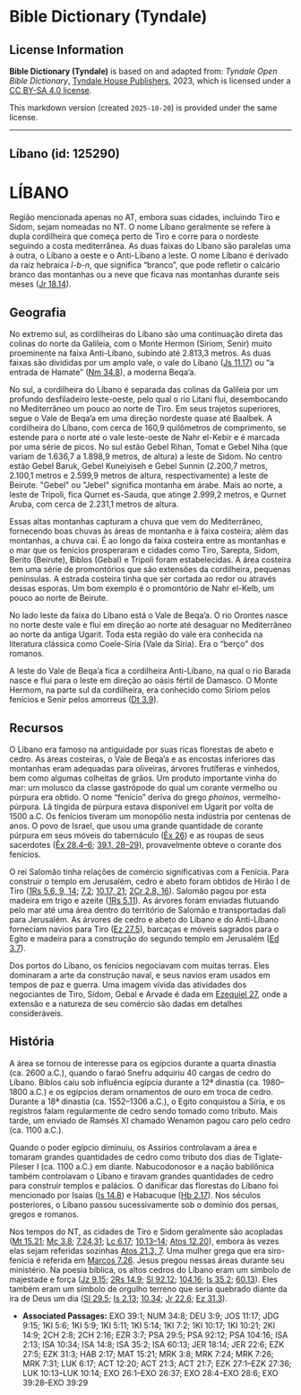 # Bible Dictionary (Tyndale)

## License Information

**Bible Dictionary (Tyndale)** is based on and adapted from: _Tyndale Open Bible Dictionary_, [Tyndale House Publishers](https://tyndaleopenresources.com/), 2023, which is licensed under a [CC BY-SA 4.0 license](https://creativecommons.org/licenses/by-sa/4.0/legalcode.en).

This markdown version (created `2025-10-20`) is provided under the same license.



--------------------------------

## Líbano (id: 125290)

LÍBANO
======

Região mencionada apenas no AT, embora suas cidades, incluindo Tiro e Sidom, sejam nomeadas no NT. O nome Líbano geralmente se refere à dupla cordilheira que começa perto de Tiro e corre para o nordeste seguindo a costa mediterrânea. As duas faixas do Líbano são paralelas uma à outra, o Líbano a oeste e o Anti\-Líbano a leste. O nome Líbano é derivado da raiz hebraica *l\-b\-n*, que significa “branco”, que pode refletir o calcário branco das montanhas ou a neve que ficava nas montanhas durante seis meses ([Jr 18\.14](https://ref.ly/Jer18:14)).

Geografia
---------

No extremo sul, as cordilheiras do Líbano são uma continuação direta das colinas do norte da Galileia, com o Monte Hermon (Siriom, Senir) muito proeminente na faixa Anti\-Líbano, subindo até 2\.813,3 metros. As duas faixas são divididas por um amplo vale, o vale do Líbano ([Js 11\.17](https://ref.ly/Josh11:17)) ou “a entrada de Hamate” ([Nm 34\.8](https://ref.ly/Num34:8)), a moderna Beqa’a.

No sul, a cordilheira do Líbano é separada das colinas da Galileia por um profundo desfiladeiro leste\-oeste, pelo qual o rio Litani flui, desembocando no Mediterrâneo um pouco ao norte de Tiro. Em seus trajetos superiores, segue o Vale de Beqa’a em uma direção nordeste quase até Baalbek. A cordilheira do Líbano, com cerca de 160,9 quilômetros de comprimento, se estende para o norte até o vale leste\-oeste de Nahr el\-Kebir e é marcada por uma série de picos. No sul estão Gebel Rihan, Tomat e Gebel Niha (que variam de 1\.636,7 a 1\.898,9 metros, de altura) a leste de Sidom. No centro estão Gebel Baruk, Gebel Kuneiyiseh e Gebel Sunnin (2\.200,7 metros, 2\.100,1 metros e 2\.599,9 metros de altura, respectivamente) a leste de Beirute. "Gebel" ou "Jebel" significa montanha em árabe. Mais ao norte, a leste de Tripoli, fica Qurnet es\-Sauda, que atinge 2\.999,2 metros, e Qurnet Aruba, com cerca de 2\.231,1 metros de altura.

Essas altas montanhas capturam a chuva que vem do Mediterrâneo, fornecendo boas chuvas às áreas de montanha e à faixa costeira; além das montanhas, a chuva cai. É ao longo da faixa costeira entre as montanhas e o mar que os fenícios prosperaram e cidades como Tiro, Sarepta, Sidom, Berito (Beirute), Biblos (Gebal) e Tripoli foram estabelecidas. A área costeira tem uma série de promontórios que são extensões da cordilheira, pequenas penínsulas. A estrada costeira tinha que ser cortada ao redor ou através dessas esporas. Um bom exemplo é o promontório de Nahr el\-Kelb, um pouco ao norte de Beirute.

No lado leste da faixa do Líbano está o Vale de Beqa’a. O rio Orontes nasce no norte deste vale e flui em direção ao norte até desaguar no Mediterrâneo ao norte da antiga Ugarit. Toda esta região do vale era conhecida na literatura clássica como Coele\-Síria (Vale da Síria). Era o “berço” dos romanos.

A leste do Vale de Beqa’a fica a cordilheira Anti\-Líbano, na qual o rio Barada nasce e flui para o leste em direção ao oásis fértil de Damasco. O Monte Hermom, na parte sul da cordilheira, era conhecido como Siriom pelos fenícios e Senir pelos amorreus ([Dt 3\.9](https://ref.ly/Deut3:9)).

Recursos
--------

O Líbano era famoso na antiguidade por suas ricas florestas de abeto e cedro. As áreas costeiras, o Vale de Beqa’a e as encostas inferiores das montanhas eram adequadas para oliveiras, árvores frutíferas e vinhedos, bem como algumas colheitas de grãos. Um produto importante vinha do mar: um molusco da classe gastrópode do qual um corante vermelho ou púrpura era obtido. O nome “fenício” deriva do grego *phoinos*, vermelho\-púrpura. Lã tingida de púrpura estava disponível em Ugarit por volta de 1500 a.C. Os fenícios tiveram um monopólio nesta indústria por centenas de anos. O povo de Israel, que usou uma grande quantidade de corante púrpura em seus móveis do tabernáculo ([Êx 26](https://ref.ly/Exod26:1-Exod26:37)) e as roupas de seus sacerdotes ([Êx 28\.4–6](https://ref.ly/Exod28:4-Exod28:6); [39\.1, 28–29](https://ref.ly/Exod39:1)), provavelmente obteve o corante dos fenícios.

O rei Salomão tinha relações de comércio significativas com a Fenícia. Para construir o templo em Jerusalém, cedro e abeto foram obtidos de Hirão I de Tiro ([1Rs 5\.6, 9, 14](https://ref.ly/1Kgs5:6); [7\.2](https://ref.ly/1Kgs7:2); [10\.17, 21](https://ref.ly/1Kgs10:17); [2Cr 2\.8, 16](https://ref.ly/2Chr2:8)). Salomão pagou por esta madeira em trigo e azeite ([1Rs 5\.11](https://ref.ly/1Kgs5:11)). As árvores foram enviadas flutuando pelo mar até uma área dentro do território de Salomão e transportadas dali para Jerusalém. As árvores de cedro e abeto do Líbano e do Anti\-Líbano forneciam navios para Tiro ([Ez 27\.5](https://ref.ly/Ezek27:5)), barcaças e móveis sagrados para o Egito e madeira para a construção do segundo templo em Jerusalém ([Ed 3\.7](https://ref.ly/Ezra3:7)).

Dos portos do Líbano, os fenícios negociavam com muitas terras. Eles dominaram a arte da construção naval, e seus navios eram usados em tempos de paz e guerra. Uma imagem vívida das atividades dos negociantes de Tiro, Sidom, Gebal e Arvade é dada em [Ezequiel 27](https://ref.ly/Ezek27:1-Ezek27:36), onde a extensão e a natureza de seu comércio são dadas em detalhes consideráveis.

História
--------

A área se tornou de interesse para os egípcios durante a quarta dinastia (ca. 2600 a.C.), quando o faraó Snefru adquiriu 40 cargas de cedro do Líbano. Biblos caiu sob influência egípcia durante a 12ª dinastia (ca. 1980–1800 a.C.) e os egípcios deram ornamentos de ouro em troca de cedro. Durante a 18ª dinastia (ca. 1552–1306 a.C.), o Egito conquistou a Síria, e os registros falam regularmente de cedro sendo tomado como tributo. Mais tarde, um enviado de Ramsés XI chamado Wenamon pagou caro pelo cedro (ca. 1100 a.C.).

Quando o poder egípcio diminuiu, os Assírios controlavam a área e tomaram grandes quantidades de cedro como tributo dos dias de Tiglate\-Pileser I (ca. 1100 a.C.) em diante. Nabucodonosor e a nação babilônica também controlavam o Líbano e tiravam grandes quantidades de cedro para construir templos e palácios. O danificar das florestas do Líbano foi mencionado por Isaías ([Is 14\.8](https://ref.ly/Isa14:8)) e Habacuque ([Hb 2\.17](https://ref.ly/Hab2:17)). Nos séculos posteriores, o Líbano passou sucessivamente sob o domínio dos persas, gregos e romanos.

Nos tempos do NT, as cidades de Tiro e Sidom geralmente são acopladas ([Mt 15\.21](https://ref.ly/Matt15:21); [Mc 3\.8](https://ref.ly/Mark3:8); [7\.24,31](https://ref.ly/Mark7:24); [Lc 6\.17](https://ref.ly/Luke6:17); [10\.13–14](https://ref.ly/Luke10:13-Luke10:14); [Atos 12\.20](https://ref.ly/Acts12:20)), embora às vezes elas sejam referidas sozinhas [Atos 21\.3, 7](https://ref.ly/Acts21:3). Uma mulher grega que era siro\-fenícia é referida em [Marcos 7\.26](https://ref.ly/Mark7:26). Jesus pregou nessas áreas durante seu ministério. Na poesia bíblica, os altos cedros do Líbano eram um símbolo de majestade e força ([Jz 9\.15](https://ref.ly/Judg9:15); [2Rs 14\.9](https://ref.ly/2Kgs14:9); [Sl 92\.12](https://ref.ly/Ps92:12); [104\.16](https://ref.ly/Ps104:16); [Is 35\.2](https://ref.ly/Isa35:2); [60\.13](https://ref.ly/Isa60:13)). Eles também eram um símbolo de orgulho terreno que seria quebrado diante da ira de Deus um dia ([Sl 29\.5](https://ref.ly/Ps29:5); [Is 2\.13](https://ref.ly/Isa2:13); [10\.34](https://ref.ly/Isa10:34); [Jr 22\.6](https://ref.ly/Jer22:6); [Ez 31\.3](https://ref.ly/Ezek31:3)).

* **Associated Passages:** EXO 39:1; NUM 34:8; DEU 3:9; JOS 11:17; JDG 9:15; 1KI 5:6; 1KI 5:9; 1KI 5:11; 1KI 5:14; 1KI 7:2; 1KI 10:17; 1KI 10:21; 2KI 14:9; 2CH 2:8; 2CH 2:16; EZR 3:7; PSA 29:5; PSA 92:12; PSA 104:16; ISA 2:13; ISA 10:34; ISA 14:8; ISA 35:2; ISA 60:13; JER 18:14; JER 22:6; EZK 27:5; EZK 31:3; HAB 2:17; MAT 15:21; MRK 3:8; MRK 7:24; MRK 7:26; MRK 7:31; LUK 6:17; ACT 12:20; ACT 21:3; ACT 21:7; EZK 27:1–EZK 27:36; LUK 10:13–LUK 10:14; EXO 26:1–EXO 26:37; EXO 28:4–EXO 28:6; EXO 39:28–EXO 39:29

